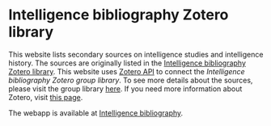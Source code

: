 # Intelligence bibliography Zotero library
This website lists secondary sources on intelligence studies and intelligence history. The sources are originally listed in the [Intelligence bibliography Zotero library](https://www.zotero.org/groups/2514686/intelligence_bibliography). 
This website uses [Zotero API](https://github.com/urschrei/pyzotero) to connect the *Intelligence bibliography Zotero group library*.
To see more details about the sources, please visit the group library [here](https://www.zotero.org/groups/2514686/intelligence_bibliography/library). 
If you need more information about Zotero, visit [this page](https://www.intelligencenetwork.org/zotero).

The webapp is available at [Intelligence bibliography](https://intelligence-bibliography.streamlit.app/).
